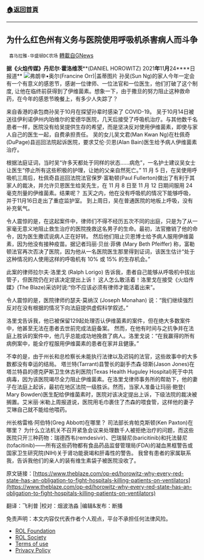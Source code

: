 ###  [:house:返回首頁](https://github.com/ourhimalayas/txt)
---


## 为什么红色州有义务与医院使用呼吸机杀害病人而斗争
` 喜马拉雅-华盛顿DC农场` [轉載自GNews](https://gnews.org/zh-hans/1712465/)

**据《火焰传媒》丹尼尔·霍洛维茨****(DANIEL HOROWITZ) 2021****年****11****月****24****日报道**
![](https://assets.gnews.org/wp-content/uploads/2021/12/image002-1.jpg)弗朗辛•奥尔(Francine Orr)|盖蒂图片
孙吴(Sun Ng)的家人今年一定会有一个有意义的感恩节，感谢一位律师、一位法官和一位医生，他们打破了这个制度, 让他在临终前获得到了伊维菌素。想象一下，由于撒旦的努力阻止这种救命药，在今年的感恩节晚餐上，有多少人失踪了？

来自香港的承包商孙吴于10月在探望孙辈时感染了 COVID-19。 吴于10月14日被送往伊利诺伊州内珀维尔的爱德华医院，几天后接受了呼吸机治疗。与其他数千名患者一样，医院没有给吴提供生存的希望，而是坚决反对使用伊维菌素，即使与家人自己的医生一起，自费承担责任。 吴的女儿吴文君(Man Kwan Ng)在杜佩奇(DuPage)县巡回法院起诉医院，要求艾伦·贝恩(Alan Bain)医生给予病人伊维菌素治疗。

根据法庭证词，当时吴“许多天都处于同样的状态……病危”，一名护士建议吴女士让医生“停止所有这些积极的护理，让她的父亲自然死亡。” 11 月 5 日，在吴使用呼吸机三周后，杜佩奇县巡回法院法官保罗·富勒顿(Paul Fullerton)做出了有利于其家人的裁决，并允许贝恩医生给吴先生，在 11 月 8 日至 11 月 12 日期间服用 24 毫克剂量的伊维菌素。结果呢？ 五天之内，他在没有呼吸机的情况下能够呼吸，并于11月16日走出了重症监护室。 到上周日，吴在普通医院的地板上呼吸，没有补充氧气。

令人震惊的是，在这起案件中，律师们不得不经历五次不同的出庭，只是为了从一家毫无意义地阻止救生治疗的医院挽救这名男子的生命。最初，法官撤销了他的命令，因为医生撒谎说病人正在好转。 然后他们阻止贝恩博士给予病人服用伊维菌素，因为他没有接种疫苗。据记者玛丽·贝丝·菲佛 (Mary Beth Pfeiffer) 称，富勒顿法官再次否决了医院，因为他从一名医院医生那里得到证词，该医生估计“处于这种情况的人使用这样的呼吸机有 10% 或 15% 的生存机会。”

此案的律师拉尔夫·洛里戈 (Ralph Lorigo) 告诉我，患者自己能够从呼吸机中拔出管子，但医院仍在对该决定提出上诉！ 这人怎么敢活着！洛里戈在接受《火焰传媒》(The Blaze)采访时说:“你不应该必须有律师才能活着出来”。

令人震惊的是，医院律师约瑟夫·莫纳汉 (Joseph Monahan) 说：“我们继续强烈反对在没有根据的情况下向法庭提供虚假科学叙述。”

洛里戈告诉我，他已被保留129起处理否认伊维菌素的案件，但在绝大多数案件中，他甚至无法在患者去世前完成法庭备案。 然而，在他有时间与之抗争并在法庭上胜诉的案件中，他几乎总能成功地挽救了病人。洛里戈说：“在我赢得的所有病例案中，能全疗程服用伊维菌素的患者在家并且健康。”

不幸的是，由于州长和总检察长未能执行法律以及迟钝的法官，这些故事中的大多数都没有幸运的结局。 塔兰特(Tarrant)县警长的副手杰森·琼斯(Jason Jones)在塔兰特县的德克萨斯卫生休古利医院(Texas Health Huguley Hospital)死于中共病毒，因为该医院竭尽全力阻止伊维菌素。在洛里戈律师事务所的帮助下，他的妻子在法庭上起诉，最初在地区法院一级胜诉。然而，当家人准备让玛丽·鲍登( Mary Bowden)医生配给伊维菌素时，医院对该决定提出上诉，下级法院的裁决被搁置。艾米丽·米勒上周报道说，医院用毛巾裹住了杰森的喂食管，这样他的妻子艾琳自己就不能给他喂药。

州长格雷格·阿伯特(Greg Abbott)在哪里？ 司法部长肯帕克斯顿(Ken Paxton)在哪里？ 为什么立法机关不召开紧急会议来处理数千人被拒绝治疗的问题，而这些医院只开三种药物：瑞德西韦(remdesivir)、巴瑞替尼(baricitinib)和托法替尼(tofacitinib)——所有这些药物都有食品药品监督管理局(FDA)的凝血黑框警告或国家卫生研究院(NIH)关于肾功能衰竭和肝毒性的警告。 我曾有患者的家属联系我，告诉我他们的亲人的装有维生素袋子被医院没收了。

原文链接：[https://www.theblaze.com/op-ed/horowitz-why-every-red-state-has-an-obligation-to-fight-hospitals-killing-patients-on-ventilators](https://www.theblaze.com/op-ed/horowitz-why-every-red-state-has-an-obligation-to-fight-hospitals-killing-patients-on-ventilators)

翻译：飞利普 |校对：烟波浩淼 |编辑&发布：断播

 

免责声明：本文内容仅代表作者个人观点，平台不承担任何法律风险。

- [ROL Foundation](https://rolfoundation.org/)
- [ROL Society](https://rolsociety.org/)
- [Terms of use](https://gnews.org/terms-of-use-3/)
- [Privacy Policy](https://gnews.org/privacy-policy/)
